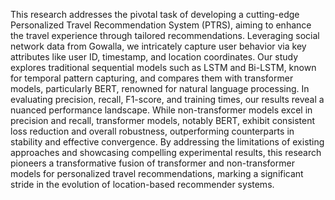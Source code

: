 This research addresses the pivotal task of developing a cutting-edge Personalized Travel Recommendation System (PTRS), aiming to enhance the travel experience through tailored recommendations. Leveraging social network data from Gowalla, we intricately capture user behavior via key attributes like user ID, timestamp, and location coordinates. Our study explores traditional sequential models such as LSTM and Bi-LSTM, known for temporal pattern capturing, and compares them with
transformer models, particularly BERT, renowned for natural language processing. In evaluating precision, recall, F1-score, and training times, our results reveal a nuanced performance landscape. While non-transformer models excel in precision and recall, transformer models, notably BERT, exhibit consistent loss reduction and overall robustness, outperforming counterparts in stability and effective convergence. By addressing the limitations of existing approaches and showcasing compelling experimental results, this research pioneers a transformative fusion of transformer and non-transformer models for personalized travel recommendations, marking a significant stride in the evolution of location-based recommender systems.
